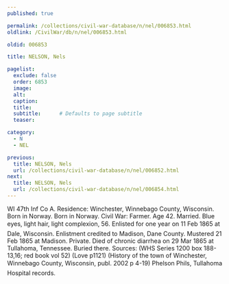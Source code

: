 ```yaml
---
published: true

permalink: /collections/civil-war-database/n/nel/006853.html
oldlink: /CivilWar/db/n/nel/006853.html

oldid: 006853

title: NELSON, Nels

pagelist:
  exclude: false
  order: 6853
  image: 
  alt:
  caption:
  title:
  subtitle:      # Defaults to page subtitle
  teaser:

category: 
  - N 
  - NEL

previous:
  title: NELSON, Nels
  url: /collections/civil-war-database/n/nel/006852.html  
next:
  title: NELSON, Nels
  url: /collections/civil-war-database/n/nel/006854.html   
---
```

WI 47th Inf Co A. Residence: Winchester, Winnebago County, Wisconsin. Born in Norway. Born in Norway. Civil War: Farmer. Age 42. Married. Blue eyes, light hair, light complexion, 5&#146;6&#148;. Enlisted for one year on 11 Feb 1865 at Dale, Wisconsin. Enlistment credited to Madison, Dane County. Mustered 21 Feb 1865 at Madison. Private. Died of chronic diarrhea on 29 Mar 1865 at Tullahoma, Tennessee. Buried there. Sources: (WHS Series 1200 box 188-13,16; red book vol 52) (Love p1121) (History of the town of Winchester, Winnebago County, Wisconsin, publ. 2002 p 4-19) &#147;Phelson Phils&#148;, Tullahoma Hospital records.